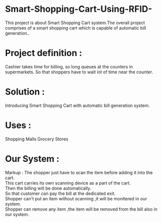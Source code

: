 # Smart-Shopping-Cart-Using-RFID-
This project is about Smart Shopping Cart system.The overall project comprises of a smart shopping cart which is capable of automatic bill generation..

# Project definition :
Cashier takes time for billing, so long queues at the counters in supermarkets. So that shoppers have to wait lot of time near the counter.

# Solution :
Introducing Smart Shopping Cart with automatic bill generation system.

# Uses :
Shopping Malls
Grocery Stores

# Our System :
Markup :
  The shopper just have to scan the item before adding it into the cart. </br>
  This cart carries its own scanning device as a part of the cart.</br>
  Then the billing will be done automatically.</br>
  So that customer can pay the bill at the dedicated exit.</br>
  Shopper can't put an item without scanning ,it will be monitered in our system.</br>
  Shopper can remove any item ,the item will be removed from the bill also in our system.</br>
